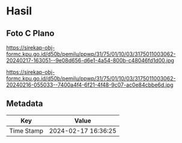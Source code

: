 # Hasil

## Foto C Plano

https://sirekap-obj-formc.kpu.go.id/d50b/pemilu/ppwp/31/75/01/10/03/3175011003062-20240217-163051--9e08d656-d6e1-4a54-800b-c48046fd1d00.jpg

https://sirekap-obj-formc.kpu.go.id/d50b/pemilu/ppwp/31/75/01/10/03/3175011003062-20240216-055033--7400a4f4-6f21-4f48-9c07-ac0e84cbbe6d.jpg


## Metadata

| Key        | Value               |
| ---------- | ------------------- |
| Time Stamp | 2024-02-17 16:36:25 |



